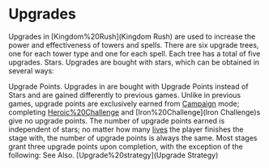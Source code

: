 # Upgrades

Upgrades in [Kingdom%20Rush](Kingdom Rush) are used to increase the power and effectiveness of towers and spells. There are six upgrade trees, one for each tower type and one for each spell. Each tree has a total of five upgrades.
Stars.
Upgrades are bought with stars, which can be obtained in several ways:

Upgrade Points.
Upgrades in are bought with Upgrade Points instead of Stars and are gained differently to previous games. Unlike in previous games, upgrade points are exclusively earned from [Campaign](Campaign) mode; completing [Heroic%20Challenge](Heroic) and [Iron%20Challenge](Iron Challenge)s give no upgrade points. The number of upgrade points earned is independent of stars; no matter how many [lives](lives) the player finishes the stage with, the number of upgrade points is always the same. Most stages grant three upgrade points upon completion, with the exception of the following:
See Also.
[Upgrade%20strategy](Upgrade Strategy)